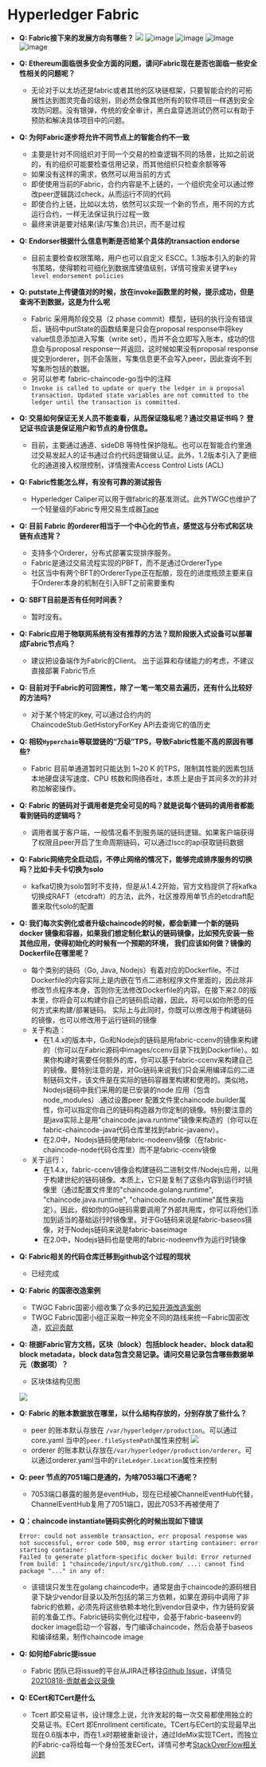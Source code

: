 # Hyperledger Fabric 
- **Q: Fabric接下来的发展方向有哪些？**
    ![](fabric-roadmap.png)
    ![image](https://user-images.githubusercontent.com/7227589/149338953-567e9b72-d7b4-4f56-9148-417c442cb99e.png)
    ![image](https://user-images.githubusercontent.com/7227589/149339058-4350ec3d-3e34-4e78-b539-47417d9245b3.png)
    ![image](https://user-images.githubusercontent.com/7227589/149339138-d6ec4f5f-5347-44af-80c0-d758a4ff8b4f.png)
    ![image](https://user-images.githubusercontent.com/7227589/149339178-a2f1222f-d2c5-4aef-95ff-3c95eb82f63c.png)



- **Q: Ethereum面临很多安全方面的问题，请问Fabric现在是否也面临一些安全性相关的问题呢？**
    - 无论对于以太坊还是fabric或者其他的区块链框架，只要智能合约的可拓展性达到图灵完备的级别，则必然会像其他所有的软件项目一样遇到安全攻防问题。没有银弹，传统的安全审计，黑白盒穿透测试仍然可以有助于预防和解决具体项目中的问题。
- **Q: 为何Fabric逐步将允许不同节点上的智能合约不一致**
    - 主要是针对不同组织对于同一个交易的检查逻辑不同的场景，比如之前说的，有的组织可能要检查信用记录，而其他组织只检查余额等等
    - 如果没有这样的需求，依然可以用当前的方式
    - 即使使用当前的Fabric，合约内容是不上链的，一个组织完全可以通过修改peer逻辑跳过check，从而运行不同的代码
    - 即使合约上链，比如以太坊，依然可以实现一个新的节点，用不同的方式运行合约，一样无法保证执行过程一致
    - 最终来讲是要对结果(读/写集合)共识，而不是过程
- **Q: Endorser根据什么信息判断是否给某个具体的transaction endorse**
    - 目前主要检查权限策略，用户也可以自定义 ESCC。1.3版本引入的新的背书策略，使得颗粒可细化到数据库键值级别，详情可搜索关键字`key level endorsement policies`
- **Q: putstate上传键值对的时候，放在invoke函数里的时候，提示成功，但是查询不到数据，这是为什么呢**
    - Fabric 采用两阶段交易（2 phase commit）模型，链码的执行没有错误后，链码中putState的函数结果是只会在proposal response中将key value信息添加进入写集（write set），而并不会立即写入账本，成功的信息会与proposal response一并返回，这时候如果没有proposal response提交到orderer，则不会落账，写集信息更不会写入peer，因此查询不到写集所包括的数据。
    - 另可以参考 fabric-chaincode-go当中的注释
    - `Invoke is called to update or query the ledger in a proposal transaction. Updated state variables are not committed to the ledger until the transaction is committed.`
- **Q: 交易如何保证无关人员不能查看，从而保证隐私呢？通过交易证书吗？ 登记证书应该是保证用户和节点的身份信息。**
    - 目前，主要通过通道、sideDB 等特性保护隐私。也可以在智能合约里通过交易发起人的证书通过合约代码逻辑做认证。此外，1.2版本引入了更细化的通道接入权限控制，详情搜索Access Control Lists (ACL)
- **Q: Fabric性能怎么样，有没有可靠的测试报告**
    - Hyperledger Caliper可以用于做fabric的基准测试。此外TWGC也维护了一个轻量级的Fabric专用交易生成器[Tape](https://github.com/Hyperledger-TWGC/tape)
- **Q: 目前 Fabric 的orderer相当于一个中心化的节点，感觉这与分布式和区块链有点违背？**
    - 支持多个Orderer，分布式部署实现排序服务。
    - Fabric是通过交易流程实现的PBFT，而不是通过OrdererType
    - 社区当中有两个BFT的OrdererType正在酝酿，现在的进度瓶颈主要来自于Orderer本身的机制在引入BFT之前需要重构
- **Q: SBFT目前是否有任何时间表？**
    - 暂时没有。
- **Q: Fabric应用于物联网系统有没有推荐的方法？现阶段嵌入式设备可以部署成Fabric节点吗？**
    - 建议把设备端作为Fabric的Client。 出于运算和存储能力的考虑，不建议直接部署 Fabric节点
- **Q: 目前对于Fabric的可回溯性，除了一笔一笔交易去遍历，还有什么比较好的方法吗?**
    - 对于某个特定的key, 可以通过合约内的ChaincodeStub.GetHistoryForKey API去查询它的值历史
- **Q: 相较`Hyperchain`等联盟链的“万级”TPS，导致Fabric性能不高的原因有哪些?**
    - Fabric 目前单通道暂时只能达到 1~20 K 的TPS，限制其性能的因素包括本地硬盘读写速度、CPU 核数和网络吞吐，本质上是由于其间多次的非对称加解密操作。
- **Q: Fabric 的链码对于调用者是完全可见的吗？就是说每个链码的调用者都能看到链码的逻辑吗？**
    - 调用者属于客户端，一般情况看不到服务端的链码逻辑。如果客户端获得了权限且peer开启了生命周期链码，可以通过lscc的api获取链码数据
- **Q: Fabric网络完全启动后，不停止网络的情况下，能够完成排序服务的切换吗？比如卡夫卡切换为solo**
    - kafka切换为solo暂时不支持，但是从1.4.2开始，官方文档提供了将kafka切换成RAFT（etcdraft）的方法，此外，社区推荐用单节点的etcdraft配置来取代solo的配置
- **Q: 我们每次实例化或者升级chaincode的时候，都会新建一个新的链码 docker 镜像和容器，如果我们想定制化默认的链码镜像，比如预先安装一些其他应用，使得初始化的时候有一个预期的环境， 我们应该如何做？镜像的Dockerfile在哪里呢？**
    - 每个类别的链码（Go, Java, Nodejs）有着对应的Dockerfile。不过Dockerfile的内容实际上是内嵌在节点二进制程序文件里面的，因此除非修改节点程序本身，否则你无法修改Dockerfile的内容。在接下来2.0的版本里，你将会可以构建你自己的链码启动器，因此，将可以如你所愿的任何方式来构建/部署链码。 实际上与此同时，你既可以修改用于构建链码的镜像，也可以修改用于运行链码的镜像
    - 关于构造：
        - 在1.4.x的版本中，Go和Nodejs的链码是用fabric-ccenv的镜像来构建的（你可以在Fabric源码中images/ccenv目录下找到Dockerfile）。如果你构建时需要任何额外的库，你可以基于fabric-ccenv来构建自己的镜像。要特别注意的是，对Go链码来说我们只会采用编译后的二进制链码文件，该文件是在实际的链码容器里构建和使用的。类似地，Nodejs链码中我们采用的是已安装的node 应用（包含node_modules）.通过设置peer 配置文件里chaincode.builder属性，你可以指定你自己的链码构造器为你定制的镜像。特别要注意的是java实际上是用"chaincode.java.runtime"镜像来构造的（你可以在fabric-chaincode-java代码仓库里找到fabric-javaenv）。
        - 在2.0中，Nodejs链码使用fabric-nodeenv镜像（在fabric-chaincode-node代码仓库里）而不是fabric-ccenv镜像
    - 关于运行：
        - 在1.4.x，fabric-ccenv镜像会构建链码二进制文件/Nodejs应用，以用于构建世纪的链码镜像。本质上，它只是复制了这些内容到运行时镜像里（通过配置文件里的"chaincode.golang.runtime", "chaincode.java.runtime", "chaincode.node.runtime"属性来指定）。因此，假如你的Go链码需要调用了外部共用库，你可以将他们添加到适当的基础运行时镜像里。对于Go链码来说是fabric-baseos镜像，对于Nodejs链码来说是fabric-baseimage
        - 在2.0中，Nodejs链码也是使用的fabric-nodeenv作为运行时镜像

- **Q: Fabric相关的代码仓库迁移到github这个过程的现状**
    - 已经完成
- **Q: Fabric 的国密改造案例**
    - TWGC Fabric国密小组收集了众多的[已知开源改造案例](https://github.com/Hyperledger-TWGC/fabric-gm-wiki/wiki/%E5%B7%B2%E7%9F%A5%E5%BC%80%E6%BA%90%E9%A1%B9%E7%9B%AE)
    - TWGC Fabric国密小组正采取一种完全不同的路线来统一Fabric国密改造，[欢迎贡献](https://github.com/Hyperledger-TWGC/fabric-gm-wiki)
- **Q: 根据Fabric官方文档，区块（block）包括block header、block data和block metadata，block data包含交易记录。请问交易记录包含哪些数据单元（数据项）？**
    - 区块体结构见图
    
    ![](fabricV1Block.png)
- **Q: Fabric 的账本数据放在哪里，以什么结构存放的，分别存放了些什么？**
    - peer 的账本默认存放在 `/var/hyperledger/production`。可以通过core.yaml 当中的`peer.fileSystemPath`属性来控制
    ![](fabric-peer-ledgersData.png)
    - orderer 的账本默认存放在`/var/hyperledger/production/orderer`。可以通过orderer.yaml当中的`FileLedger.Location`属性来控制
    
- **Q: peer 节点的7051端口是通的，为啥7053端口不通呢？**
    - 7053端口暴露的服务是eventHub，现在已经被ChannelEventHub代替，ChannelEventHub复用了7051端口，因此7053不再被使用了
- **Q：chaincode instantiate链码实例化的时候出现如下错误**
    ```
    Error: could not assemble transaction, err proposal response was not successful, error code 500, msg error starting container: error starting container: 
    Failed to generate platform-specific docker build: Error returned from build: 1 "chaincode/input/src/github.com/ ...: cannot find package "..." in any of:
    ```
    - 该错误只发生在golang chaincode中。通常是由于chaincode的源码根目录下缺少vendor目录以及所包括的第三方依赖，如果在源码中调用了非fabric的依赖，必须先将这些依赖本地化到vendor目录中，作为链码安装前的准备工作。Fabric链码实例化过程中，会基于fabric-baseenv的docker image启动一个容器，专门编译chaincode，然后会基于baseos和编译结果，制作chaincode image
- **Q: 如何给Fabric提issue**
    - Fabric 团队已将issue的平台从JIRA迁移往[Github Issue](https://github.com/hyperledger/fabric/issues)，详情见[20210818-贡献者会议录像](https://wiki.hyperledger.org/display/fabric/Contributor+Meetings+2021?preview=%2F41590443%2F56723444%2F20210818_contributors_meeting.mp4)
    
- **Q: ECert和TCert是什么**
    - Tcert 即交易证书，设计理念上说，允许发起的每一次交易都使用独立的交易证书。ECert 即Enrollment certificate。TCert与ECert的实现最早出现在0.6版本中，而在1.x时期被重新设计，通过IdeMix实现TCert，而独立的Fabric-ca将给每一个身份签发ECert，详情可参考[StackOverFlow相关问题](https://stackoverflow.com/questions/47645800/transaction-certificate-tcerts-in-hyperledger-fabric-1-0)
